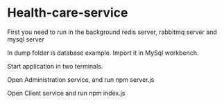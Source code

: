 # Health-care-service

First you need to run in the background redis server, rabbitmq server and mysql server

In dump folder is database example.
Import it in MySql workbench.

Start application in two terminals.

Open Administration service, and run npm server.js

Open Client service and run npm index.js




